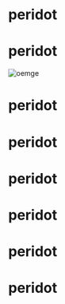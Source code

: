 # peridot
# peridot

![oemge](https://github.com/user-attachments/assets/815c21a5-dae3-4e82-859b-cb49f82aa0c5)

# peridot
# peridot
# peridot
# peridot
# peridot
# peridot
